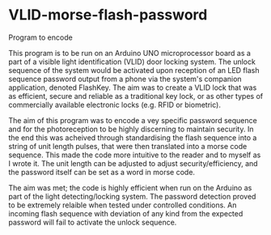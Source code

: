 # VLID-morse-flash-password
Program to encode 

This program is to be run on an Arduino UNO microprocessor board as a part of a visible light identification (VLID) door locking system. The unlock sequence of the system would be activated upon reception of an LED flash sequence password output from a phone via the system's companion application, denoted FlashKey. The aim was to create a VLID lock that was as efficient, secure and reliable as a traditional key lock, or as other types of commercially available electronic locks (e.g. RFID or biometric).

The aim of this program was to encode a vey specific password sequence and for the photoreception to be highly discerning to maintain security. In the end this was acheived through standardising the flash sequence into a string of unit length pulses, that were then translated into a morse code sequence. This made the code more intuitive to the reader and to myself as I wrote it. The unit length can be adjusted to adjust security/efficiency, and the password itself can be set as a word in morse code.

The aim was met; the code is highly efficient when run on the Arduino as part of the light detecting/locking system. The password detection proved to be extremely relaible when tested under controlled conditions. An incoming flash sequence with deviation of any kind from the expected password will fail to activate the unlock sequence.
